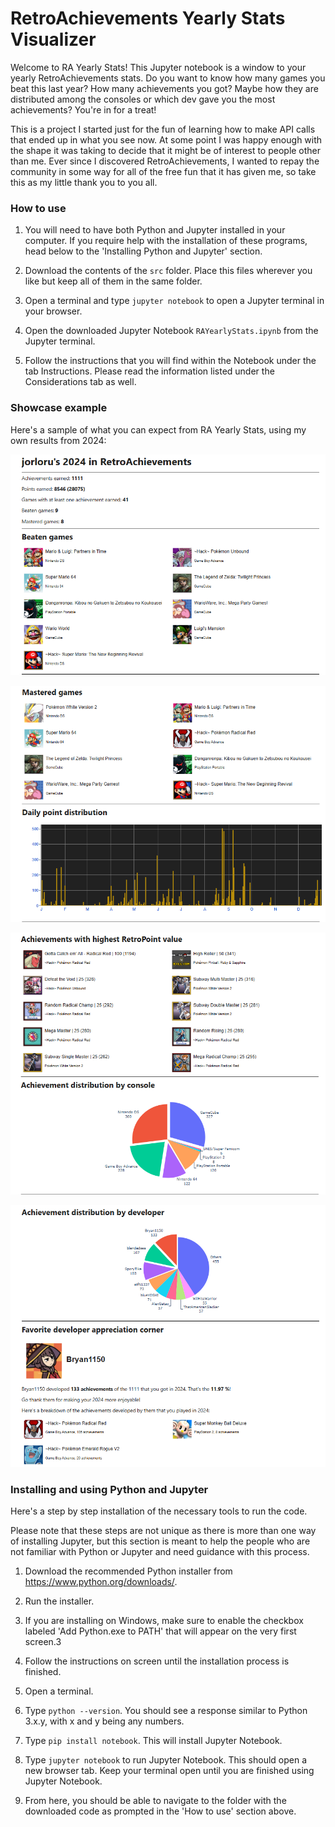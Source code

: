 # RetroAchievements Yearly Stats Visualizer

Welcome to RA Yearly Stats! This Jupyter notebook is a window to your yearly RetroAchievements stats. Do you want to know how many games you beat this last year? How many achievements you got? Maybe how they are distributed among the consoles or which dev gave you the most achievements? You're in for a treat!

This is a project I started just for the fun of learning how to make API calls that ended up in what you see now. At some point I was happy enough with the shape it was taking to decide that it might be of interest to people other than me. Ever since I discovered RetroAchievements, I wanted to repay the community in some way for all of the free fun that it has given me, so take this as my little thank you to you all.

### How to use

1) You will need to have both Python and Jupyter installed in your computer. If you require help with the installation of these programs, head below to the 'Installing Python and Jupyter' section.

2) Download the contents of the `src` folder. Place this files wherever you like but keep all of them in the same folder.

3) Open a terminal and type `jupyter notebook` to open a Jupyter terminal in your browser.

4) Open the downloaded Jupyter Notebook `RAYearlyStats.ipynb` from the Jupyter terminal.

5) Follow the instructions that you will find within the Notebook under the tab Instructions. Please read the information listed under the Considerations tab as well.

### Showcase example

Here's a sample of what you can expect from RA Yearly Stats, using my own results from 2024:

![First page](https://github.com/jorloru/RAYearlyStats/blob/main/images/example1.png)

![Second page](https://github.com/jorloru/RAYearlyStats/blob/main/images/example2.png)

![Third page](https://github.com/jorloru/RAYearlyStats/blob/main/images/example3.png)

![Fourth page](https://github.com/jorloru/RAYearlyStats/blob/main/images/example4.png)

### Installing and using Python and Jupyter

Here's a step by step installation of the necessary tools to run the code.

Please note that these steps are not unique as there is more than one way of installing Jupyter, but this section is meant to help the people who are not familiar with Python or Jupyter and need guidance with this process.

1) Download the recommended Python installer from https://www.python.org/downloads/.

2) Run the installer.

3) If you are installing on Windows, make sure to enable the checkbox labeled 'Add Python.exe to PATH' that will appear on the very first screen.3

4) Follow the instructions on screen until the installation process is finished.

5) Open a terminal.

6) Type `python --version`. You should see a response similar to Python 3.x.y, with x and y being any numbers.

7) Type `pip install notebook`. This will install Jupyter Notebook.

8) Type `jupyter notebook` to run Jupyter Notebook. This should open a new browser tab. Keep your terminal open until you are finished using Jupyter Notebook.

9) From here, you should be able to navigate to the folder with the downloaded code as prompted in the 'How to use' section above.
